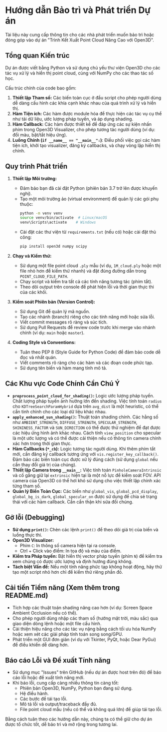 # Hướng dẫn Bảo trì và Phát triển Dự án

Tài liệu này cung cấp thông tin cho các nhà phát triển muốn bảo trì hoặc đóng góp vào dự án "Trình Kết Xuất Point Cloud Nâng Cao với Open3D".

## Tổng quan Kiến trúc

Dự án được viết bằng Python và sử dụng chủ yếu thư viện Open3D cho các tác vụ xử lý và hiển thị point cloud, cùng với NumPy cho các thao tác số học.

Cấu trúc chính của code bao gồm:

1.  **Thiết lập Tham số:** Các biến toàn cục ở đầu script cho phép người dùng dễ dàng cấu hình các khía cạnh khác nhau của quá trình xử lý và hiển thị.
2.  **Hàm Tiện ích:** Các hàm được module hóa để thực hiện các tác vụ cụ thể như tải dữ liệu, ước lượng pháp tuyến, và áp dụng shading.
3.  **Hàm Callback:** Các hàm được thiết kế để đáp ứng các sự kiện nhấn phím trong Open3D Visualizer, cho phép tương tác người dùng (ví dụ: đổi màu, bật/tắt hiệu ứng).
4.  **Luồng Chính (`if __name__ == "__main__":`)**: Điều phối việc gọi các hàm tiện ích, khởi tạo visualizer, đăng ký callbacks, và chạy vòng lặp hiển thị chính.

## Quy trình Phát triển

1.  **Thiết lập Môi trường:**
    *   Đảm bảo bạn đã cài đặt Python (phiên bản 3.7 trở lên được khuyến nghị).
    *   Tạo một môi trường ảo (virtual environment) để quản lý các gói phụ thuộc:
        ```bash
        python -m venv venv
        source venv/bin/activate  # Linux/macOS
        venv\Scripts\activate    # Windows
        ```
    *   Cài đặt các thư viện từ `requirements.txt` (nếu có) hoặc cài đặt thủ công:
        ```bash
        pip install open3d numpy scipy
        ```

2.  **Chạy và Kiểm thử:**
    *   Sử dụng một file point cloud `.ply` mẫu (ví dụ, `1M_cloud.ply` hoặc một file nhỏ hơn để kiểm thử nhanh) và đặt đúng đường dẫn trong `POINT_CLOUD_FILE_PATH`.
    *   Chạy script và kiểm tra tất cả các tính năng tương tác (phím tắt).
    *   Theo dõi output trên console để phát hiện lỗi và thời gian thực thi của các khối.

3.  **Kiểm soát Phiên bản (Version Control):**
    *   Sử dụng Git để quản lý mã nguồn.
    *   Tạo các nhánh (branch) riêng cho các tính năng mới hoặc sửa lỗi.
    *   Viết commit messages rõ ràng và súc tích.
    *   Sử dụng Pull Requests để review code trước khi merge vào nhánh chính (ví dụ: `main` hoặc `master`).

4.  **Coding Style và Conventions:**
    *   Tuân theo PEP 8 (Style Guide for Python Code) để đảm bảo code dễ đọc và nhất quán.
    *   Viết comments rõ ràng cho các hàm và các đoạn code phức tạp.
    *   Sử dụng tên biến và hàm mang tính mô tả.

## Các Khu vực Code Chính Cần Chú Ý

*   **`preprocess_point_cloud_for_shading()`:** Logic ước lượng pháp tuyến. Chất lượng pháp tuyến ảnh hưởng lớn đến shading. Việc tính toán `radius` cho `KDTreeSearchParamHybrid` dựa trên `avg_dist` là một heuristic, có thể cần tinh chỉnh cho các loại dữ liệu khác nhau.
*   **`apply_enhanced_sun_shading()`:** Thuật toán shading chính. Các hằng số như `AMBIENT_STRENGTH`, `DIFFUSE_STRENGTH`, `SPECULAR_STRENGTH`, `SHININESS_FACTOR` và `SUN_DIRECTION` có thể được thử nghiệm để đạt được các hiệu ứng hình ảnh khác nhau. Cách tính `view_position` cho specular là một ước lượng và có thể được cải thiện nếu có thông tin camera chính xác hơn trong thời gian thực.
*   **Hàm Callbacks (`*_cb`):** Logic tương tác người dùng. Khi thêm phím tắt mới, cần đăng ký callback tương ứng với `vis.register_key_callback()`. Đảm bảo các biến toàn cục được xử lý đúng cách (sử dụng `global` nếu cần thay đổi giá trị của chúng).
*   **Thiết lập Camera trong `__main__`:** Việc tính toán `PinholeCameraIntrinsic` và cố gắng giữ lại `extrinsic` hiện tại là một nỗ lực để kiểm soát FOV. API camera của Open3D có thể hơi khó sử dụng cho việc thiết lập chính xác từng tham số.
*   **Quản lý Biến Toàn Cục:** Các biến như `global_vis`, `global_pcd_display`, `global_bg_is_dark`, `global_specular_on` được sử dụng để chia sẻ trạng thái với các hàm callback. Cần cẩn thận khi sửa đổi chúng.

## Gỡ lỗi (Debugging)

*   **Sử dụng `print()`:** Chèn các lệnh `print()` để theo dõi giá trị của biến và luồng thực thi.
*   **Open3D Visualizer:**
    *   Phím `C`: In thông số camera hiện tại ra console.
    *   Ctrl + Click vào điểm: In tọa độ và màu của điểm.
*   **Kiểm tra Pháp tuyến:** Bật hiển thị vector pháp tuyến (phím `N`) để kiểm tra xem chúng có được ước lượng và định hướng đúng không.
*   **Tách biệt Vấn đề:** Nếu một tính năng phức tạp không hoạt động, hãy thử tạo một script nhỏ hơn chỉ để kiểm thử riêng phần đó.

## Cải tiến Tiềm năng (Xem thêm trong README.md)

*   Tích hợp các thuật toán shading nâng cao hơn (ví dụ: Screen Space Ambient Occlusion nếu có thể).
*   Cho phép người dùng nhập các tham số (hướng mặt trời, màu sắc) qua giao diện dòng lệnh hoặc một file cấu hình.
*   Cải thiện hiệu năng cho các tác vụ nặng bằng cách tối ưu hóa NumPy hoặc xem xét các giải pháp tính toán song song/GPU.
*   Phát triển một GUI đơn giản (ví dụ với Tkinter, PyQt, hoặc Dear PyGui) để điều khiển dễ dàng hơn.

## Báo cáo Lỗi và Đề xuất Tính năng

*   Sử dụng mục "Issues" trên GitHub (nếu dự án được host trên đó) để báo cáo lỗi hoặc đề xuất tính năng mới.
*   Khi báo lỗi, cung cấp càng nhiều thông tin càng tốt:
    *   Phiên bản Open3D, NumPy, Python bạn đang sử dụng.
    *   Hệ điều hành.
    *   Các bước để tái tạo lỗi.
    *   Mô tả lỗi và output/traceback đầy đủ.
    *   File point cloud mẫu (nếu có thể và không quá lớn) để giúp tái tạo lỗi.

Bằng cách tuân theo các hướng dẫn này, chúng ta có thể giữ cho dự án được tổ chức tốt, dễ bảo trì và mở rộng trong tương lai.